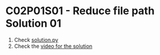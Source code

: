 # C02P01S01 - Reduce file path Solution 01

1. Check [solution.py](./solution.py)
1. Check the [video for the solution](https://youtu.be/Ogm9lgW-nuw)

